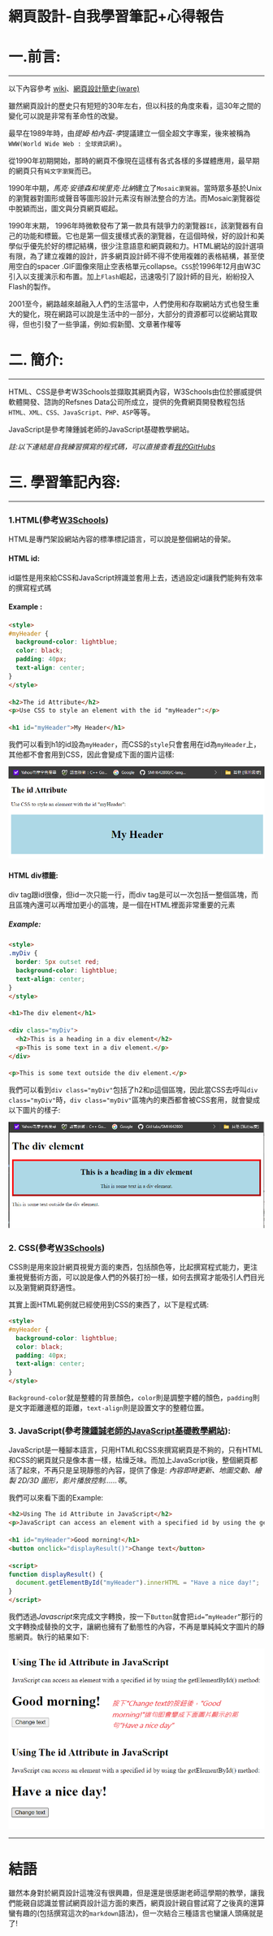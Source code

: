 # 網頁設計-自我學習筆記+心得報告

# 一.前言:
-----------------
以下內容參考 [wiki](https://zh.wikipedia.org/zh-tw/%E7%BD%91%E9%A1%B5%E8%AE%BE%E8%AE%A1)、[網頁設計簡史(iware)](https://www.iware.com.tw/blog-%E7%B6%B2%E9%A0%81%E8%A8%AD%E8%A8%88%E7%B0%A1%E5%8F%B2%EF%BC%9A%E5%BE%9E1990%E5%B9%B4%E8%87%B3%E4%BB%8A%E7%9A%84%E7%B6%B2%E9%A0%81%E6%BC%94%E8%AE%8A%EF%BC%88%E4%B8%8A%EF%BC%89.html)
  
雖然網頁設計的歷史只有短短的30年左右，但以科技的角度來看，這30年之間的變化可以說是非常有革命性的改變。

最早在1989年時，由*提姆·柏內茲-李*提議建立一個全超文字專案，後來被稱為`WWW(World Wide Web : 全球資訊網)`。

從1990年初期開始，那時的網頁不像現在這樣有各式各樣的多媒體應用，最早期的網頁只有`純文字瀏覽`而已。

1990年中期，*馬克·安德森和埃里克·比納*建立了`Mosaic瀏覽器`。當時眾多基於Unix的瀏覽器對圖形或聲音等圖形設計元素沒有辦法整合的方法。而Mosaic瀏覽器從中脫穎而出，圖文與分頁網頁崛起。

1990年末期， 1996年時微軟發布了第一款具有競爭力的瀏覽器`IE`，該瀏覽器有自己的功能和標籤。它也是第一個支援樣式表的瀏覽器，在這個時候，好的設計和美學似乎優先於好的標記結構，很少注意語意和網頁親和力。HTML網站的設計選項有限，為了建立複雜的設計，許多網頁設計師不得不使用複雜的表格結構，甚至使用空白的spacer .GIF圖像來阻止空表格單元collapse。`CSS`於1996年12月由W3C引入以支援演示和布置。加上`Flash`崛起，迅速吸引了設計師的目光，紛紛投入Flash的製作。

2001至今，網路越來越融入人們的生活當中，人們使用和存取網站方式也發生重大的變化，現在網路可以說是生活中的一部分，大部分的資源都可以從網站賞取得，但也引發了一些爭議，例如:假新聞、文章著作權等

# 二. 簡介:
-------
HTML、CSS是參考W3Schools並擷取其網頁內容，W3Schools由位於挪威提供軟體開發、諮詢的Refsnes Data公司所成立，提供的免費網頁開發教程包括`HTML、XML、CSS、JavaScript、PHP、ASP`等等。

JavaScript是參考陳鍾誠老師的JavaScript基礎教學網站。

*註:以下連結是自我練習撰寫的程式碼，可以直接查看[我的GitHubs](https://github.com/SMH642800/wp108b/tree/master/homework)*

# 三. 學習筆記內容: 
------
### 1.HTML(參考[W3Schools](https://www.w3schools.com/))

HTML是專門架設網站內容的標準標記語言，可以說是整個網站的骨架。

#### HTML id:
id屬性是用來給CSS和JavaScript辨識並套用上去，透過設定id讓我們能夠有效率的撰寫程式碼

#### Example :

```html
<style>
#myHeader {
  background-color: lightblue;
  color: black;
  padding: 40px;
  text-align: center;
}
</style>

<h2>The id Attribute</h2>
<p>Use CSS to style an element with the id "myHeader":</p>

<h1 id="myHeader">My Header</h1>
``` 

我們可以看到h1的id設為`myHeader`，而CSS的`style`只會套用在id為`myHeader`上，其他都不會套用到CSS，因此會變成下面的圖片這樣:

![html_id](https://github.com/SMH642800/wp108b/blob/master/final/html_id.png)

#### HTML div標籤:

div tag跟id很像，但id一次只能一行，而div tag是可以一次包括一整個區塊，而且區塊內還可以再增加更小的區塊，是一個在HTML裡面非常重要的元素

##### Example:

``` html
<style>
.myDiv {
  border: 5px outset red;
  background-color: lightblue;
  text-align: center;
}
</style>

<h1>The div element</h1>

<div class="myDiv">
  <h2>This is a heading in a div element</h2>
  <p>This is some text in a div element.</p>
</div>

<p>This is some text outside the div element.</p>
```

我們可以看到`div class="myDiv"`包括了h2和p這個區塊，因此當CSS去呼叫`div class="myDiv"`時，`div class="myDiv"`區塊內的東西都會被CSS套用，就會變成以下圖片的樣子:

![html_div](https://github.com/SMH642800/wp108b/blob/master/final/html_div.png)

### 2. CSS(參考[W3Schools](https://www.w3schools.com/))

CSS則是用來設計網頁視覺方面的東西，包括顏色等，比起撰寫程式能力，更注重視覺藝術方面，可以說是像人們的外裝打扮一樣，如何去撰寫才能吸引人們目光以及瀏覽網頁舒適性。

其實上面HTML範例就已經使用到CSS的東西了，以下是程式碼:


``` html
<style>
#myHeader {
  background-color: lightblue;
  color: black;
  padding: 40px;
  text-align: center;
}
</style>
```

`Background-color`就是整體的背景顏色，`color`則是調整字體的顏色，`padding`則是文字距離邊框的距離，`text-align`則是設置文字的整體位置。

### 3. JavaScript(參考[陳鍾誠老師的JavaScript基礎教學網站](https://misavo.com/blog/%E9%99%B3%E9%8D%BE%E8%AA%A0/%E6%9B%B8%E7%B1%8D/JavaScript/%E5%9F%BA%E7%A4%8E?fbclid=IwAR3UhegANKkxB8ipp4m5_5IsSybGzyf7XgaZ9wb5dzpmINhZo7xEXHP0jjs)):

JavaScript是一種腳本語言，只用HTML和CSS來撰寫網頁是不夠的，只有HTML和CSS的網頁就只是像本書一樣，枯燥乏味。而加上JavaScript後，整個網頁都活了起來，不再只是呈現靜態的內容，提供了像是: *內容即時更新、地圖交動、繪製 2D/3D 圖形，影片播放控制……等*。

我們可以來看下面的Example:
``` html
<h2>Using The id Attribute in JavaScript</h2>
<p>JavaScript can access an element with a specified id by using the getElementById() method:</p>

<h1 id="myHeader">Good morning!</h1>
<button onclick="displayResult()">Change text</button>

<script>
function displayResult() {
  document.getElementById("myHeader").innerHTML = "Have a nice day!";
}
</script>
```

我們透過*Javascript*來完成文字轉換，按一下`Button`就會把`id=”myHeader”`那行的文字轉換成替換的文字，讓網也擁有了動態性的內容，不再是單純純文字圖片的靜態網頁。執行的結果如下:

![html_javascript](https://github.com/SMH642800/wp108b/blob/master/final/Javascript.png)

-----
# 結語

雖然本身對於網頁設計這塊沒有很興趣，但是還是很感謝老師這學期的教學，讓我們能親自認識並嘗試網頁設計這方面的東西，網頁設計親自嘗試寫了之後真的還算蠻有趣的(包括撰寫這次的`markdown`語法)，但一次結合三種語言也蠻讓人頭痛就是了!
